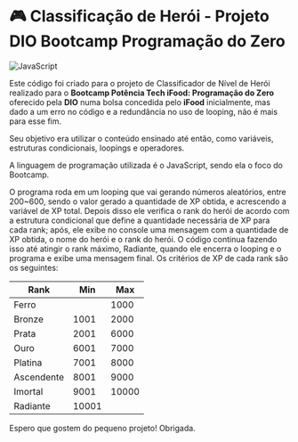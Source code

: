 # 🎮 Classificação de Herói - Projeto DIO Bootcamp Programação do Zero

![JavaScript](https://img.shields.io/badge/JavaScript-F7DF1E?style=for-the-badge&logo=javascript&logoColor=black)

Este código foi criado para o projeto de Classificador de Nível de Herói realizado para o **Bootcamp Potência Tech iFood: Programação do Zero** oferecido pela **DIO** numa bolsa concedida pelo **iFood** inicialmente, mas dado a um erro no código e a redundância no uso de looping, não é mais para esse fim.

Seu objetivo era utilizar o conteúdo ensinado até então, como variáveis, estruturas condicionais, loopings e operadores. 

A linguagem de programação utilizada é o JavaScript, sendo ela o foco do Bootcamp. 

O programa roda em um looping que vai gerando números aleatórios, entre 200~600, sendo o valor gerado a quantidade de XP obtida, e acrescendo a variável de XP total. Depois disso ele verifica o rank do herói de acordo com a estrutura condicional que define a quantidade necessária de XP para cada rank; após, ele exibe no console uma mensagem com a quantidade de XP obtida, o nome do herói e o rank do herói. O código continua fazendo isso até atingir o rank máximo, Radiante, quando ele encerra o looping e o programa e exibe uma mensagem final. Os critérios de XP de cada rank são os seguintes:

|   Rank   | Min | Max |
|----------|-----|-----|
|Ferro     |     |1000 |
|Bronze    |1001 |2000 |
|Prata     |2001 |6000 |
|Ouro      |6001 |7000 |
|Platina   |7001 |8000 |
|Ascendente|8001 |9000 |
|Imortal   |9001 |10000|
|Radiante  |10001|     |


Espero que gostem do pequeno projeto! Obrigada.